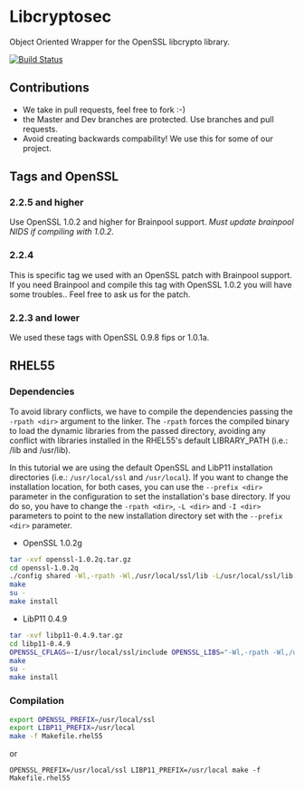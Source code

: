 Libcryptosec
===========
Object Oriented Wrapper for the OpenSSL libcrypto library. 

[![Build Status](https://travis-ci.org/LabSEC/libcryptosec.svg?branch=master)](https://travis-ci.org/LabSEC/libcryptosec)

## Contributions

* We take in pull requests, feel free to fork :-)
* the Master and Dev branches are protected. Use branches and 
pull requests.
* Avoid creating backwards compability! We use this for some of
our project.

## Tags and OpenSSL

### 2.2.5 and higher
Use OpenSSL 1.0.2 and higher for Brainpool support.
*Must update brainpool NIDS if compiling with 1.0.2*.

### 2.2.4
This is specific tag we used with an OpenSSL patch
with Brainpool support. If you need Brainpool and
compile this tag with OpenSSL 1.0.2 you will have
some troubles.. Feel free to ask us for the patch.

### 2.2.3 and lower
We used these tags with OpenSSL 0.9.8 fips or 1.0.1a.

## RHEL55

### Dependencies

To avoid library conflicts, we have to compile the dependencies passing the
`-rpath <dir>` argument to the linker. The `-rpath` forces the compiled binary
to load the dynamic libraries from the passed directory, avoiding any conflict
with libraries installed in the RHEL55's default LIBRARY_PATH (i.e.: 
/lib and /usr/lib).

In this tutorial we are using the default OpenSSL and LibP11 installation
directories (i.e.: `/usr/local/ssl` and `/usr/local`). If you want to change
the installation location, for both cases, you can use the `--prefix <dir>`
parameter in the configuration to set the installation's base directory. If you
do so, you have to change the `-rpath <dir>`, `-L <dir>` and `-I <dir>`
parameters to point to the new installation directory set with the 
`--prefix <dir>` parameter.

 * OpenSSL 1.0.2g

```bash
tar -xvf openssl-1.0.2q.tar.gz
cd openssl-1.0.2q
./config shared -Wl,-rpath -Wl,/usr/local/ssl/lib -L/usr/local/ssl/lib -I/usr/local/ssl/include
make
su -
make install
```

 * LibP11 0.4.9

```bash
tar -xvf libp11-0.4.9.tar.gz
cd libp11-0.4.9
OPENSSL_CFLAGS=-I/usr/local/ssl/include OPENSSL_LIBS="-Wl,-rpath -Wl,/usr/local/ssl/lib -L/usr/local/ssl/lib -lcrypto -ldl -lz" ./configure
make
su -
make install
```

### Compilation

```bash
export OPENSSL_PREFIX=/usr/local/ssl
export LIBP11_PREFIX=/usr/local
make -f Makefile.rhel55
```

or

`OPENSSL_PREFIX=/usr/local/ssl LIBP11_PREFIX=/usr/local make -f Makefile.rhel55`


